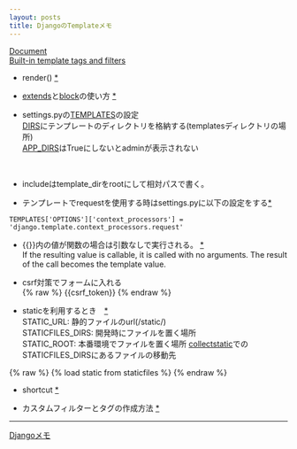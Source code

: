```yaml
---
layout: posts
title: DjangoのTemplateメモ 
---
```

[Document](https://docs.djangoproject.com/en/stable/ref/templates/)  
[Built-in template tags and filters](https://docs.djangoproject.com/ja/1.9/ref/templates/builtins/)  

*  render() [\*](https://docs.djangoproject.com/en/stable/topics/http/shortcuts/#render)  

* [extends](https://docs.djangoproject.com/en/stable/ref/templates/builtins/#extends)と[block](https://docs.djangoproject.com/en/stable/ref/templates/builtins/#block)の使い方 [\*](https://docs.djangoproject.com/en/stable/ref/templates/language/#template-inheritance)

* settings.pyの[TEMPLATES](https://docs.djangoproject.com/en/stable/ref/settings/#std:setting-TEMPLATES)の設定    
[DIRS](https://docs.djangoproject.com/en/stable/ref/settings/#dirs)にテンプレートのディレクトリを格納する(templatesディレクトリの場所)     
[APP_DIRS](https://docs.djangoproject.com/en/stable/ref/settings/#app-dirs)はTrueにしないとadminが表示されない    
<br>
   
* includeはtemplate_dirをrootにして相対パスで書く。  

* テンプレートでrequestを使用する時はsettings.pyに以下の設定をする[\*](https://docs.djangoproject.com/en/stable/ref/templates/api/#django-template-context-processors-request)  

```
TEMPLATES['OPTIONS']['context_processors'] = 'django.template.context_processors.request'
```

* \{\{\}\}内の値が関数の場合は引数なしで実行される。 [\*](https://docs.djangoproject.com/en/dev/topics/templates/#variables)  
If the resulting value is callable, it is called with no arguments. The result of the call becomes the template value.  

* csrf対策でフォームに入れる  
{% raw %}
{{csrf_token}}
{% endraw %}

* staticを利用するとき　[\*](https://docs.djangoproject.com/en/stable/ref/contrib/staticfiles/#std:templatetag-staticfiles-static)  
STATIC_URL: 静的ファイルのurl(/static/)  
STATICFILES_DIRS: 開発時にファイルを置く場所  
STATIC_ROOT: 本番環境でファイルを置く場所 [collectstatic](https://docs.djangoproject.com/en/stable/ref/contrib/staticfiles/#django-admin-collectstatic)でのSTATICFILES_DIRSにあるファイルの移動先

{% raw %}
{% load static from staticfiles %}
{% endraw %}

* shortcut [\*](https://docs.djangoproject.com/en/stable/topics/http/shortcuts/)  

* カスタムフィルターとタグの作成方法 [*](https://docs.djangoproject.com/en/stable/howto/custom-template-tags/)    

<hr/>

[Djangoメモ](/2014/12/04/django.html)
